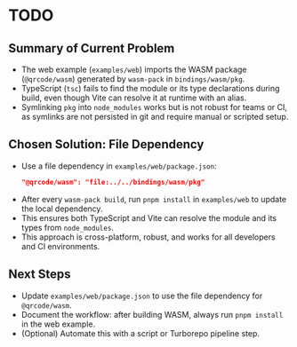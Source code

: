 # TODO

## Summary of Current Problem

- The web example (`examples/web`) imports the WASM package (`@qrcode/wasm`) generated by `wasm-pack` in `bindings/wasm/pkg`.
- TypeScript (`tsc`) fails to find the module or its type declarations during build, even though Vite can resolve it at runtime with an alias.
- Symlinking `pkg` into `node_modules` works but is not robust for teams or CI, as symlinks are not persisted in git and require manual or scripted setup.

## Chosen Solution: File Dependency

- Use a file dependency in `examples/web/package.json`:
  ```json
  "@qrcode/wasm": "file:../../bindings/wasm/pkg"
  ```
- After every `wasm-pack build`, run `pnpm install` in `examples/web` to update the local dependency.
- This ensures both TypeScript and Vite can resolve the module and its types from `node_modules`.
- This approach is cross-platform, robust, and works for all developers and CI environments.

## Next Steps

- Update `examples/web/package.json` to use the file dependency for `@qrcode/wasm`.
- Document the workflow: after building WASM, always run `pnpm install` in the web example.
- (Optional) Automate this with a script or Turborepo pipeline step. 